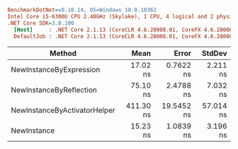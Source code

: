 ``` ini

BenchmarkDotNet=v0.10.14, OS=Windows 10.0.18362
Intel Core i5-6300U CPU 2.40GHz (Skylake), 1 CPU, 4 logical and 2 physical cores
.NET Core SDK=3.0.100
  [Host]     : .NET Core 2.1.13 (CoreCLR 4.6.28008.01, CoreFX 4.6.28008.01), 64bit RyuJIT
  DefaultJob : .NET Core 2.1.13 (CoreCLR 4.6.28008.01, CoreFX 4.6.28008.01), 64bit RyuJIT


```
|                       Method |      Mean |      Error |    StdDev |
|----------------------------- |----------:|-----------:|----------:|
|      NewInstanceByExpression |  17.02 ns |  0.7622 ns |  2.211 ns |
|      NewInstanceByReflection |  75.10 ns |  2.4788 ns |  7.032 ns |
| NewInstanceByActivatorHelper | 411.30 ns | 19.5452 ns | 57.014 ns |
|                  NewInstance |  15.23 ns |  1.0839 ns |  3.196 ns |
